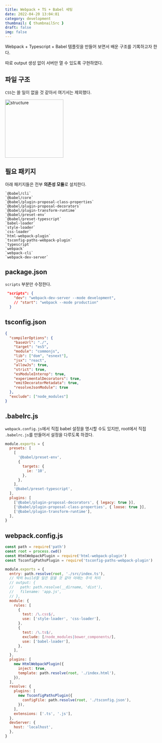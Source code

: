 ```yaml
---
title: Webpack + TS + Babel 세팅
date: 2022-04-20 13:04:81
category: development
thumbnail: { thumbnailSrc }
draft: false
img: false
---
```


Webpack + Typescript + Babel 템플릿을 만들어 보면서 배운 구조를 기록하고자 한다.

따로 output 생성 없이 서버만 열 수 있도록 구현하였다.

## 파일 구조

`CSS`는 쓸 일이 없을 것 같아서 여기서는 제외했다.

<img width="192" alt="structure" src="https://user-images.githubusercontent.com/85833148/164161343-1251d0c6-5ddd-400f-bc53-c364f2dca1fd.png">

## 필요 패키지

아래 패키지들은 전부 **의존성 모듈**로 설치한다.

    `@babel/cli`
    `@babel/core`
    `@babel/plugin-proposal-class-properties`
    `@babel/plugin-proposal-decorators`
    `@babel/plugin-transform-runtime`
    `@babel/preset-env`
    `@babel/preset-typescript`
    `babel-loader`
    `style-loader`
    `css-loader`
    `html-webpack-plugin`
    `tsconfig-paths-webpack-plugin`
    `typescript`
    `webpack`
    `webpack-cli`
    `webpack-dev-server`

## package.json

`scripts` 부분만 수정한다.

```json
 "scripts": {
    "dev": "webpack-dev-server --mode development",
    // "start": "webpack --mode production"
  }
```

## tsconfig.json

```json
{
  "compilerOptions": {
    "baseUrl": "./",
    "target": "es5",
    "module": "commonjs",
    "lib": ["dom", "esnext"],
    "jsx": "react",
    "allowJs": true,
    "strict": true,
    "esModuleInterop": true,
    "experimentalDecorators": true,
    "emitDecoratorMetadata": true,
    "resolveJsonModule": true
  },
  "exclude": ["node_modules"]
}
```

## .babelrc.js

`webpack.config.js`에서 직접 babel 설정을 명시할 수도 있지만, root에서 직접 `.babelrc.js`를 만들어서 설정을 다루도록 하겠다.

```js
module.exports = {
  presets: [
    [
      '@babel/preset-env',
      {
        targets: {
          ie: '10',
        },
      },
    ],
    '@babel/preset-typescript',
  ],
  plugins: [
    ['@babel/plugin-proposal-decorators', { legacy: true }],
    ['@babel/plugin-proposal-class-properties', { loose: true }],
    ['@babel/plugin-transform-runtime'],
  ],
}
```

## webpack.config.js

```js
const path = require('path')
const root = process.cwd()
const HtmlWebpackPlugin = require('html-webpack-plugin')
const TsconfigPathsPlugin = require('tsconfig-paths-webpack-plugin')

module.exports = {
  entry: path.resolve(root, './src/index.ts'),
  // 딱히 build할 일은 없을 것 같아 아래는 주석 처리
  // output: {
  //   path: path.resolve(__dirname, 'dist'),
  //   filename: 'app.js',
  // },
  module: {
    rules: [
      {
        test: /\.css$/,
        use: ['style-loader', 'css-loader'],
      },
      {
        test: /\.ts$/,
        exclude: [/node_modules|bower_components/],
        use: ['babel-loader'],
      },
    ],
  },
  plugins: [
    new HtmlWebpackPlugin({
      inject: true,
      template: path.resolve(root, './index.html'),
    }),
  ],
  resolve: {
    plugins: [
      new TsconfigPathsPlugin({
        configFile: path.resolve(root, './tsconfig.json'),
      }),
    ],
    extensions: ['.ts', '.js'],
  },
  devServer: {
    host: 'localhost',
  },
}
```
